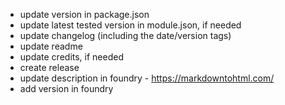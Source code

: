 - update version in package.json
- update latest tested version in module.json, if needed
- update changelog (including the date/version tags)
- update readme
- update credits, if needed
- create release
- update description in foundry - https://markdowntohtml.com/
- add version in foundry